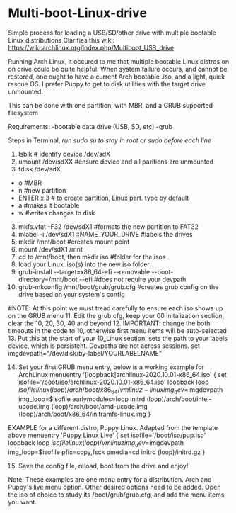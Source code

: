 # Multi-boot-Linux-drive
Simple process for loading a USB/SD/other drive with multiple bootable Linux distributions
Clarifies this wiki: https://wiki.archlinux.org/index.php/Multiboot_USB_drive

Running Arch Linux, it occured to me that multiple bootable Linux distros on on drive could be quite helpful. When system failure occurs, and cannot be restored, one ought to have a current Arch bootable .iso, and a light, quick rescue OS. I prefer Puppy to get to disk utilities with the target drive unmounted.

This can be done with one partition, with MBR, and a GRUB supported filesystem

Requirements:
-bootable data drive (USB, SD, etc)
-grub

Steps in Terminal, *run sudo su to stay in root or sudo before each line*

1. lsblk # identify device /dev/sdX
2. umount /dev/sdXX #ensure device and all paritions are unmounted 
2. fdisk /dev/sdX
  - o #MBR
  - n #new partition
  - ENTER x 3 # to create partition, Linux part. type by default
  - a #makes it bootable
  - w #writes changes to disk
3. mkfs.vfat -F32 /dev/sdX1 #formats the new partition to FAT32
4. mlabel -i /dev/sdX1 ::NAME_YOUR_DRIVE #labels the drives
5. mkdir /mnt/boot #creates mount point
6. mount /dev/sdX1 /mnt
7. cd to /mnt/boot, then mkdir iso #folder for the isos
8. load your Linux .iso(s) into the new iso folder
9. grub-install --target=x86_64-efi --removable --boot-directory=/mnt/boot --efi #does not require your devpath
10. grub-mkconfig /mnt/boot/grub/grub.cfg #creates grub config on the drive based on your system's config

#NOTE: At this point we must tread carefully to ensure each iso shows up on the GRUB menu
11. Edit the grub.cfg, keep your 00 initalization section, clear the 10, 20, 30, 40 and beyond 
12. IMPORTANT: change the both timeouts in the code to 10, otherwise first menu items will be auto-selected
13. Put this at the start of your 10_Linux section, sets the path to your labels device, which is persistent. Devpaths are not across sessions.
set imgdevpath="/dev/disk/by-label/YOURLABELNAME"

14. Set your first GRUB menu entry, below is a working example for ArchLinux
menuentry '[loopback]archlinux-2020.10.01-x86_64.iso' {
	set isofile='/boot/iso/archlinux-2020.10.01-x86_64.iso'
	loopback loop $isofile
	linux (loop)/arch/boot/x86_64/vmlinuz-linux img_dev=$imgdevpath img_loop=$isofile earlymodules=loop
	initrd (loop)/arch/boot/intel-ucode.img (loop)/arch/boot/amd-ucode.img (loop)/arch/boot/x86_64/initramfs-linux.img
}

EXAMPLE for a different distro, Puppy Linux. Adapted from the template above
menuentry 'Puppy Linux Live' {
        set isofile='/boot/iso/pup.iso'
        loopback loop $isofile
        linux (loop)/vmlinuz img_dev=$imgdevpath img_loop=$isofile pfix=copy,fsck pmedia=cd
        initrd (loop)/initrd.gz
}

15. Save the config file, reload, boot from the drive and enjoy!

Note: These examples are one menu entry for a distribution. Arch and Puppy's live menu option. Other desired options need to be added.
Open the iso of choice to study its /boot/grub/grub.cfg, and add the menu items you want.
